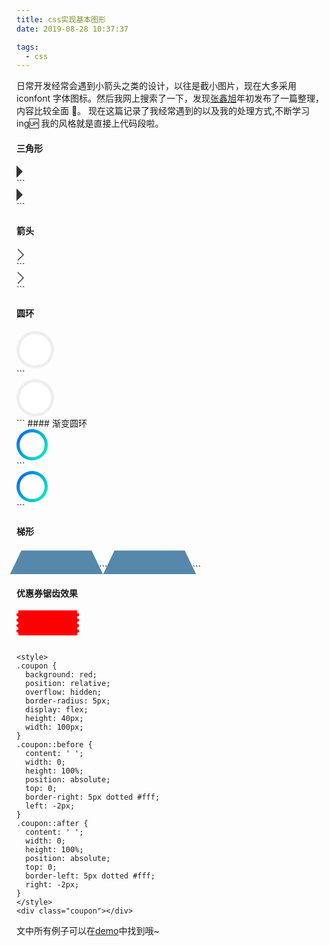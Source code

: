 ```yaml
---
title: css实现基本图形
date: 2019-08-28 10:37:37

tags:
  - css
---
```


日常开发经常会遇到小箭头之类的设计，以往是截小图片，现在大多采用 iconfont 字体图标。然后我网上搜索了一下，发现[张鑫旭](https://www.zhangxinxu.com/wordpress/2019/01/pure-css-shapes/)年初发布了一篇整理，内容比较全面 💜。
现在这篇记录了我经常遇到的以及我的处理方式,不断学习 ing🆙
我的风格就是直接上代码段啦。

<!-- more -->

#### 三角形

<style>
.trangle {
  width: 0;
  height: 0;
  border: 10px solid transparent;
  border-left-color: #333;
}
</style>
<div class="trangle"></div>
```
<style>
.trangle {
  width: 0;
  height: 0;
  border: 10px solid transparent;
  border-left-color: #333;
}
</style>
<div class="trangle"></div>
```

#### 箭头

<style>
.arrow {
  position: relative;
  height: 20px;
}
.arrow:before,
.arrow:after {
  position: absolute;
  content: '';
  border: 10px solid transparent;
  border-left-color: #fff;
}
.arrow:before {
  left: 2px;
  border-left-color: #333;
}
</style>
<div class="arrow"></div>
```
<style>
.arrow {
  position: relative;
  height: 20px;
}
.arrow:before,
.arrow:after {
  position: absolute;
  content: '';
  border: 10px solid transparent;
  border-left-color: #fff;
}
.arrow:before {
  left: 2px;
  border-left-color: #333;
}
</style>
<div class="arrow"></div>
```

#### 圆环

<style>
.ring1 {
  width: 50px;
  height: 50px;
  background-color: #fff;
  border-radius: 50%;
  border: 5px solid #eee;
}
</style>
<div class="ring1"></div>
```
<style>
.ring1 {
  width: 50px;
  height: 50px;
  background-color: #fff;
  border-radius: 50%;
  border: 5px solid #eee; 
}
</style>
<div class="ring1"></div>
```
#### 渐变圆环

<style>
.ring2 {
  width: 50px;
  height: 50px;
  border-radius: 50%;
  border: 5px solid transparent;
  background-origin: border-box;
  background-clip: content-box, border-box;
  background-size: cover;
  box-sizing: border-box;
  background-image: linear-gradient(to bottom right, #fff, #fff),
    linear-gradient(126deg, #0059ff 0%, #00ffb2 100%);
}
</style>
<div class="ring2"></div>
```
<style>
.ring2 {
  width: 50px;
  height: 50px;
  border-radius: 50%;
  border: 5px solid transparent;
  background-origin: border-box;
  background-clip: content-box, border-box;
  background-size: cover;
  box-sizing: border-box;
  background-image: linear-gradient(to bottom right, #fff, #fff),
    linear-gradient(126deg, #0059ff 0%, #00ffb2 100%);
}
</style>
<div class="ring2"></div>
```

#### 梯形

<style>

.trapezoid {
  width: 100px;
  height: 25px;
  padding: 0.5em 1em 0.35em;
  position: relative;
  color: #fff;
 display:inline-block;
}

.trapezoid::before {
  content: '';
  position: absolute;
  top: 0;
  left: 0;
  right: 0;
  bottom: 0;
  z-index: -1;
  background: #58a;
  transform: perspective(0.5em) rotateX(3deg);
}
</style>
<div class="trapezoid"></div>
```
<style>
<!-- 这是之前在做的时候在网上搜到的一种解决方式 -->
.trapezoid {
  width: 100px;
  height: 25px;
  padding: 0.5em 1em 0.35em;
  position: relative;
  color: #fff;
}
.trapezoid::before {
  content: '';
  position: absolute;
  top: 0;
  left: 0;
  right: 0;
  bottom: 0;
  z-index: -1;
  background: #58a;
  transform: perspective(0.5em) rotateX(3deg);
}

</style>
<div class="trapezoid"></div>
```

#### 优惠券锯齿效果

<style>
.coupon {
  background: red;
  position: relative;
  overflow: hidden;
  border-radius: 5px;
  display: flex;
  height: 40px;
  width: 100px;
}
.coupon::before {
  content: ' ';
  width: 0;
  height: 100%;
  position: absolute;
  top: 0;
  border-right: 5px dotted #fff;
  left: -2px;
}
.coupon::after {
  content: ' ';
  width: 0;
  height: 100%;
  position: absolute;
  top: 0;
  border-left: 5px dotted #fff;
  right: -2px;
}
</style>
<div class="coupon"></div>

```

<style>
.coupon {
  background: red;
  position: relative;
  overflow: hidden;
  border-radius: 5px;
  display: flex;
  height: 40px;
  width: 100px;
}
.coupon::before {
  content: ' ';
  width: 0;
  height: 100%;
  position: absolute;
  top: 0;
  border-right: 5px dotted #fff;
  left: -2px;
}
.coupon::after {
  content: ' ';
  width: 0;
  height: 100%;
  position: absolute;
  top: 0;
  border-left: 5px dotted #fff;
  right: -2px;
}
</style>
<div class="coupon"></div>
```

文中所有例子可以在[demo](https://github.com/JMjiayou8/static_demo/tree/master/blog)中找到哦~
